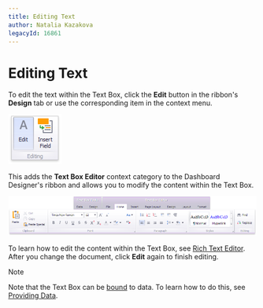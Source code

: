 ```yaml
---
title: Editing Text
author: Natalia Kazakova
legacyId: 16861
---
```

# Editing Text
To edit the text within the Text Box, click the **Edit** button in the ribbon's **Design** tab or use the corresponding item in the context menu.

![Text_EditText](../../../../images/img20224.png)

This adds the **Text Box Editor** context category to the Dashboard Designer's ribbon and allows you to modify the content within the Text Box.

![TextBoxEditorContextCategory](../../../../images/img123328.png)

To learn how to edit the content within the Text Box, see [Rich Text Editor](../../../../../interface-elements-for-desktop/articles/rich-text-editor.md). After you change the document, click **Edit** again to finish editing.

> [!NOTE]
> Note that the Text Box can be [bound](../../bind-dashboard-items-to-data.md) to data. To learn how to do this, see [Providing Data](providing-data.md).
